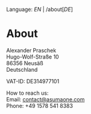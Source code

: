 Language: _EN_ | /about[_DE_]

# About

Alexander Praschek<br />
Hugo-Wolf-Straße 10<br />
86356 Neusäß<br />
Deutschland

VAT-ID: DE314977101​

How to reach us:<br />
Email: contact@asumaone.com<br />
Phone: +49 1578 541 8383